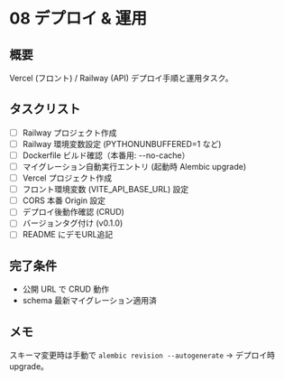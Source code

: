 # 08 デプロイ & 運用

## 概要
Vercel (フロント) / Railway (API) デプロイ手順と運用タスク。

## タスクリスト
- [ ] Railway プロジェクト作成
- [ ] Railway 環境変数設定 (PYTHONUNBUFFERED=1 など)
- [ ] Dockerfile ビルド確認（本番用: --no-cache）
- [ ] マイグレーション自動実行エントリ (起動時 Alembic upgrade)
- [ ] Vercel プロジェクト作成
- [ ] フロント環境変数 (VITE_API_BASE_URL) 設定
- [ ] CORS 本番 Origin 設定
- [ ] デプロイ後動作確認 (CRUD) 
- [ ] バージョンタグ付け (v0.1.0)
- [ ] README にデモURL追記

## 完了条件
- 公開 URL で CRUD 動作
- schema 最新マイグレーション適用済

## メモ
スキーマ変更時は手動で `alembic revision --autogenerate` → デプロイ時 upgrade。
